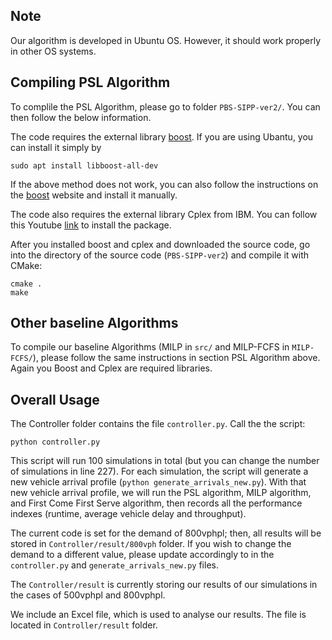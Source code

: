 ## Note
Our algorithm is developed in Ubuntu OS. However, it should work properly in other OS systems.

## Compiling PSL Algorithm
To complile the PSL Algorithm, please go to folder ```PBS-SIPP-ver2/```. You can then follow the below information.

The code requires the external library [boost](https://www.boost.org/).
If you are using Ubantu, you can install it simply by
```shell script
sudo apt install libboost-all-dev
``` 

If the above method does not work, you can also follow the instructions
on the [boost](https://www.boost.org/) website and install it manually.

The code also requires the external library Cplex from IBM. You can follow this Youtube [link](https://www.youtube.com/watch?v=c9uVSaQkd8o) to install the package.


After you installed boost and cplex and downloaded the source code, go into the directory of the source code (```PBS-SIPP-ver2```) and compile it with CMake:
```shell script
cmake .
make
```


## Other baseline Algorithms
To compile our baseline Algorithms (MILP in ```src/``` and MILP-FCFS in ```MILP-FCFS/```), please follow the same instructions in section PSL Algorithm above. Again you Boost and Cplex are required libraries.


## Overall Usage

The Controller folder contains the file ```controller.py```. Call the the script: 
```shell script 
python controller.py
```

This script will run 100 simulations in total (but you can change the number of simulations in line 227). For each simulation, the script will generate a new vehicle arrival profile (```python generate_arrivals_new.py```). With that new vehicle arrival profile, we will run the PSL algorithm, MILP algorithm, and First Come First Serve algorithm, then records all the performance indexes (runtime, average vehicle delay and throughput).

The current code is set for the demand of 800vphpl; then, all results will be stored in ```Controller/result/800vph``` folder. If you wish to change the demand to a different value, please update accordingly to in the ```controller.py``` and ```generate_arrivals_new.py``` files.

The  ```Controller/result``` is currently storing our results of our simulations in the cases of 500vphpl and 800vphpl.

We include an Excel file, which is used to analyse our results. The file is located in ```Controller/result``` folder.


